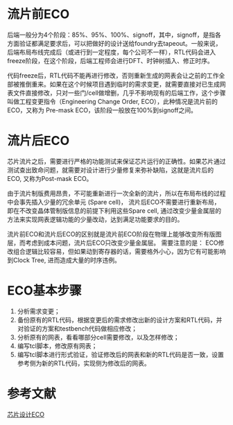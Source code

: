 # 流片前ECO
后端一般分为4个阶段：85%、95%、100%、signoff，其中，signoff，是指各方面验证都满足要求后，可以把做好的设计送给foundry去tapeout。一般来说，后端布局布线完成后（或进行到一定程度，每个公司不一样），RTL代码会进入freeze阶段，在这个阶段，后端工程师会进行DFT、时钟树插入、修正时序。

代码freeze后，RTL代码不能再进行修改，否则重新生成的网表会让之前的工作全部被推倒重来。如果在这个时候项目遇到临时的需求变更，就需要直接对已生成网表文件直接修改，只对一些门/cell做增删，几乎不影响现有的后端工作，这个步骤叫做工程变更指令（Engineering Change Order, ECO），此种情况是流片前的ECO，又称为 Pre-mask ECO，该阶段一般放在100%到signoff之间。

# 流片后ECO
芯片流片之后，需要进行严格的功能测试来保证芯片运行的正确性。如果芯片通过测试查出致命问题，就需要对设计进行少量修复来弥补缺陷，这就是流片后的 ECO, 又称为Post-mask ECO。

由于流片制版费用昂贵，不可能重新进行一次全新的流片，所以在布局布线的过程中会事先插入少量的冗余单元 (Spare cell)， 流片后ECO不需要进行重新布局，即在不改变晶体管制版信息的前提下利用这些Spare cell, 通过改变少量金属层的方法来实现网表逻辑功能的少量改动，达到满足功能要求的目的。

流片前ECO和流片后ECO的区别就是流片前ECO阶段在物理上能够改变所有版图层，而考虑到成本问题，流片后ECO只改变少量金属层。
需要注意的是： ECO修改组合逻辑比较容易，但如果动到寄存器的话，需要格外小心，因为它有可能影响到Clock Tree, 进而造成大量的时序违例。

# ECO基本步骤
1. 分析需求变更；
2. 备份原有的RTL代码，根据变更后的需求修改出新的设计方案和RTL代码，并对验证的方案和testbench代码做相应修改；
3. 分析原有的网表，看看哪部分cell需要修改，以及怎样修改；
4. 编写tcl脚本，修改原有网表；
5. 编写tcl脚本进行形式验证，验证修改后的网表和新的RTL代码是否一致，设置参考侧为新的RTL代码，实现侧为修改后的网表。


# 参考文献
[芯片设计ECO](https://blog.csdn.net/qq_38246278/article/details/126369246)
